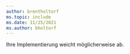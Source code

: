 ```yaml
---
author: brentholtorf
ms.topic: include
ms.date: 11/25/2021
ms.author: bholtorf
---
```

Ihre Implementierung weicht möglicherweise ab.  
